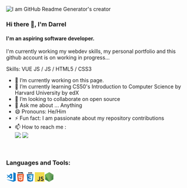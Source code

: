![I am GitHub Readme Generator's creator](https://pbs.twimg.com/profile_banners/1698096276/1620509782/1500x500)

### Hi there 👋, I'm Darrel
#### I'm an aspiring software developer.

I'm currently working my webdev skills, my personal portfolio and this github account is on working in progress...

Skills: VUE JS / JS / HTML5 / CSS3

- 🔭  I’m currently working on this page. 
- 🌱  I’m currently learning CS50's Introduction to Computer Science by Harvard University by edX
- 👯  I’m looking to collaborate on open source
- 💬  Ask me about ... Anything
- 😄  Pronouns: He/Him
- ⚡  Fun fact: I am passionate about my repository contributions
- 📫  How to reach me :
<br />[<img src="https://img.shields.io/badge/LinkedIn-0077B5?style=for-the-badge&logo=linkedin&logoColor=white" />](https://www.linkedin.com/in/darreltoledo/) [<img src="https://img.shields.io/badge/Twitter-1DA1F2?style=for-the-badge&logo=twitter&logoColor=white" />](https://twitter.com/cadetCoder)


<br />

### Languages and Tools:

<img align="left" alt="Visual Studio Code" width="26px" src="https://raw.githubusercontent.com/github/explore/80688e429a7d4ef2fca1e82350fe8e3517d3494d/topics/visual-studio-code/visual-studio-code.png" />
<img align="left" alt="HTML5" width="26px" src="https://raw.githubusercontent.com/github/explore/80688e429a7d4ef2fca1e82350fe8e3517d3494d/topics/html/html.png" />
<img align="left" alt="CSS3" width="26px" src="https://raw.githubusercontent.com/github/explore/80688e429a7d4ef2fca1e82350fe8e3517d3494d/topics/css/css.png" />
<img align="left" alt="JavaScript" width="26px" src="https://raw.githubusercontent.com/github/explore/80688e429a7d4ef2fca1e82350fe8e3517d3494d/topics/javascript/javascript.png" />
<img align="left" alt="Node.js" width="26px" src="https://raw.githubusercontent.com/github/explore/80688e429a7d4ef2fca1e82350fe8e3517d3494d/topics/nodejs/nodejs.png" />

